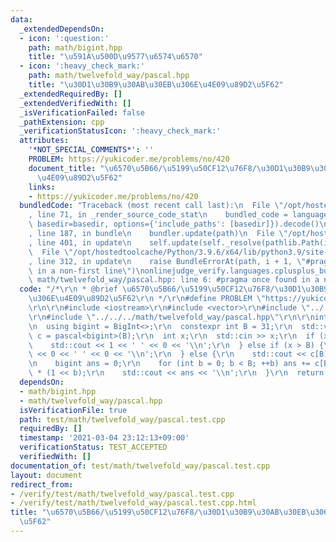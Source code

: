 ```yaml
---
data:
  _extendedDependsOn:
  - icon: ':question:'
    path: math/bigint.hpp
    title: "\u591A\u500D\u9577\u6574\u6570"
  - icon: ':heavy_check_mark:'
    path: math/twelvefold_way/pascal.hpp
    title: "\u30D1\u30B9\u30AB\u30EB\u306E\u4E09\u89D2\u5F62"
  _extendedRequiredBy: []
  _extendedVerifiedWith: []
  _isVerificationFailed: false
  _pathExtension: cpp
  _verificationStatusIcon: ':heavy_check_mark:'
  attributes:
    '*NOT_SPECIAL_COMMENTS*': ''
    PROBLEM: https://yukicoder.me/problems/no/420
    document_title: "\u6570\u5B66/\u5199\u50CF12\u76F8/\u30D1\u30B9\u30AB\u30EB\u306E\
      \u4E09\u89D2\u5F62"
    links:
    - https://yukicoder.me/problems/no/420
  bundledCode: "Traceback (most recent call last):\n  File \"/opt/hostedtoolcache/Python/3.9.6/x64/lib/python3.9/site-packages/onlinejudge_verify/documentation/build.py\"\
    , line 71, in _render_source_code_stat\n    bundled_code = language.bundle(stat.path,\
    \ basedir=basedir, options={'include_paths': [basedir]}).decode()\n  File \"/opt/hostedtoolcache/Python/3.9.6/x64/lib/python3.9/site-packages/onlinejudge_verify/languages/cplusplus.py\"\
    , line 187, in bundle\n    bundler.update(path)\n  File \"/opt/hostedtoolcache/Python/3.9.6/x64/lib/python3.9/site-packages/onlinejudge_verify/languages/cplusplus_bundle.py\"\
    , line 401, in update\n    self.update(self._resolve(pathlib.Path(included), included_from=path))\n\
    \  File \"/opt/hostedtoolcache/Python/3.9.6/x64/lib/python3.9/site-packages/onlinejudge_verify/languages/cplusplus_bundle.py\"\
    , line 312, in update\n    raise BundleErrorAt(path, i + 1, \"#pragma once found\
    \ in a non-first line\")\nonlinejudge_verify.languages.cplusplus_bundle.BundleErrorAt:\
    \ math/twelvefold_way/pascal.hpp: line 6: #pragma once found in a non-first line\n"
  code: "/*\r\n * @brief \u6570\u5B66/\u5199\u50CF12\u76F8/\u30D1\u30B9\u30AB\u30EB\
    \u306E\u4E09\u89D2\u5F62\r\n */\r\n#define PROBLEM \"https://yukicoder.me/problems/no/420\"\
    \r\n\r\n#include <iostream>\r\n#include <vector>\r\n#include \"../../../math/bigint.hpp\"\
    \r\n#include \"../../../math/twelvefold_way/pascal.hpp\"\r\n\r\nint main() {\r\
    \n  using bigint = BigInt<>;\r\n  constexpr int B = 31;\r\n  std::vector<std::vector<bigint>>\
    \ c = pascal<bigint>(B);\r\n  int x;\r\n  std::cin >> x;\r\n  if (x == 0) {\r\n\
    \    std::cout << 1 << ' ' << 0 << '\\n';\r\n  } else if (x > B) {\r\n    std::cout\
    \ << 0 << ' ' << 0 << '\\n';\r\n  } else {\r\n    std::cout << c[B][x] << ' ';\r\
    \n    bigint ans = 0;\r\n    for (int b = 0; b < B; ++b) ans += c[B - 1][x - 1]\
    \ * (1 << b);\r\n    std::cout << ans << '\\n';\r\n  }\r\n  return 0;\r\n}\r\n"
  dependsOn:
  - math/bigint.hpp
  - math/twelvefold_way/pascal.hpp
  isVerificationFile: true
  path: test/math/twelvefold_way/pascal.test.cpp
  requiredBy: []
  timestamp: '2021-03-04 23:12:13+09:00'
  verificationStatus: TEST_ACCEPTED
  verifiedWith: []
documentation_of: test/math/twelvefold_way/pascal.test.cpp
layout: document
redirect_from:
- /verify/test/math/twelvefold_way/pascal.test.cpp
- /verify/test/math/twelvefold_way/pascal.test.cpp.html
title: "\u6570\u5B66/\u5199\u50CF12\u76F8/\u30D1\u30B9\u30AB\u30EB\u306E\u4E09\u89D2\
  \u5F62"
---
```

